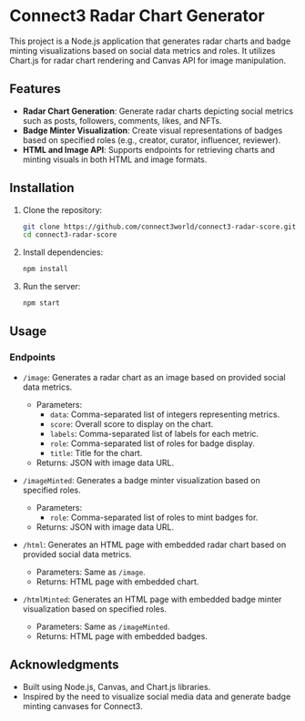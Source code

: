 # Connect3 Radar Chart Generator

This project is a Node.js application that generates radar charts and badge minting visualizations based on social data metrics and roles. It utilizes Chart.js for radar chart rendering and Canvas API for image manipulation.

## Features

- **Radar Chart Generation**: Generate radar charts depicting social metrics such as posts, followers, comments, likes, and NFTs.
- **Badge Minter Visualization**: Create visual representations of badges based on specified roles (e.g., creator, curator, influencer, reviewer).
- **HTML and Image API**: Supports endpoints for retrieving charts and minting visuals in both HTML and image formats.

## Installation

1. Clone the repository:
   ```bash
   git clone https://github.com/connect3world/connect3-radar-score.git
   cd connect3-radar-score
   ```

2. Install dependencies:
   ```bash
   npm install
   ```

3. Run the server:
   ```bash
   npm start
   ```

## Usage

### Endpoints

- `/image`: Generates a radar chart as an image based on provided social data metrics.
    - Parameters:
        - `data`: Comma-separated list of integers representing metrics.
        - `score`: Overall score to display on the chart.
        - `labels`: Comma-separated list of labels for each metric.
        - `role`: Comma-separated list of roles for badge display.
        - `title`: Title for the chart.
    - Returns: JSON with image data URL.

- `/imageMinted`: Generates a badge minter visualization based on specified roles.
    - Parameters:
        - `role`: Comma-separated list of roles to mint badges for.
    - Returns: JSON with image data URL.

- `/html`: Generates an HTML page with embedded radar chart based on provided social data metrics.
    - Parameters: Same as `/image`.
    - Returns: HTML page with embedded chart.

- `/htmlMinted`: Generates an HTML page with embedded badge minter visualization based on specified roles.
    - Parameters: Same as `/imageMinted`.
    - Returns: HTML page with embedded badges.

## Acknowledgments

- Built using Node.js, Canvas, and Chart.js libraries.
- Inspired by the need to visualize social media data and generate badge minting canvases for Connect3.